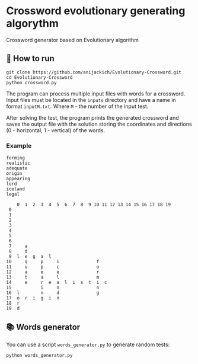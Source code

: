 # Crossword evolutionary generating algorythm
Crossword generator based on Evolutionary algorithm

## 🚀 How to run
```shell
git clone https://github.com/anijackich/Evolutionary-Crossword.git
cd Evolutionary-Crossword
python crossword.py
```
The program can process multiple input files with words for a crossword. Input files must be located in the `inputs` directory and have a name in format `inputM.txt`. Where `M` - the number of the input test.

After solving the test, the program prints the generated crossword and saves the output file with the solution storing the coordinates and directions (0 - horizontal, 1 - vertical) of the words. 

### Example
```
forming
realistic
adequate
origin
appearing
lord
iceland
legal
```
```
    0  1  2  3  4  5  6  7  8  9 10 11 12 13 14 15 16 17 18 19
 0                                                            
 1                                                            
 2                                                            
 3                                                            
 4                                                            
 5                                                            
 6                                                            
 7     a                                                      
 8     d                                                      
 9  l  e  g  a  l                                             
10     q     p     i              f                           
11     u     p     c              o                           
12     a     e     e              r                           
13     t     a     l              m                           
14     e     r  e  a  l  i  s  t  i  c                        
15           i     n              n                           
16  l        n     d              g                           
17  o  r  i  g  i  n                                          
18  r                                                         
19  d                                                          
```

## 📚 Words generator
You can use a script `words_generator.py` to generate random tests:
```shell
python words_generator.py
```